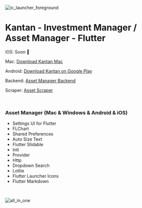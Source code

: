 ![ic_launcher_foreground](https://user-images.githubusercontent.com/25686023/155740270-208e9079-a139-4810-b02c-2977c602919d.png)

# Kantan - Investment Manager / Asset Manager - Flutter

iOS: Soon :pray:

Mac: [Download Kantan Mac](https://github.com/MrNtlu/Asset-Manager-Flutter/raw/master/installers/dmg_creator/kantan.dmg)

Android: [Download Kantan on Google Play](https://play.google.com/store/apps/details?id=com.mrntlu.kantan)

Backend: [Asset Manager Backend](https://github.com/MrNtlu/Asset-Manager)

Scraper: [Asset Scraper](https://github.com/MrNtlu/Asset-Scraper)

&nbsp;

### Asset Manager (Mac & Windows & Android & iOS)

<ul>
    <li> Settings UI for Flutter
    <li> FLChart
    <li> Shared Preferences
    <li> Auto Size Text
    <li> Flutter Slidable
    <li> Intl
    <li> Provider
    <li> Http
    <li> Dropdown Search
    <li> Lottie
    <li> Flutter Launcher Icons
    <li> Flutter Markdown
</ul>

&nbsp;
&nbsp;
&nbsp;

![all_in_one](https://user-images.githubusercontent.com/25686023/157074074-000e4a18-d344-4a60-bc35-d40d386f899c.jpg)

